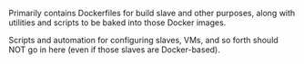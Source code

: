 Primarily contains Dockerfiles for build slave and other purposes, along with
utilities and scripts to be baked into those Docker images.

Scripts and automation for configuring slaves, VMs, and so forth should NOT
go in here (even if those slaves are Docker-based).

